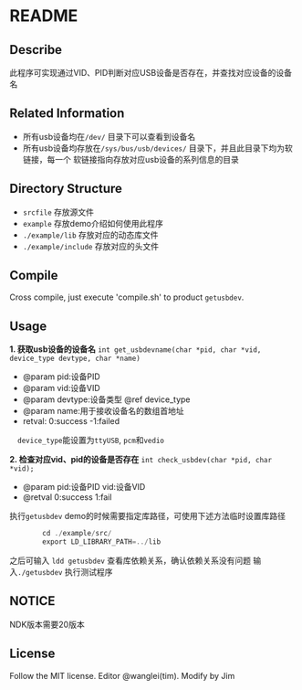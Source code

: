 # README
## Describe
此程序可实现通过VID、PID判断对应USB设备是否存在，并查找对应设备的设备名

## Related Information
+ 所有usb设备均在`/dev/` 目录下可以查看到设备名
+ 所有usb设备均存放在`/sys/bus/usb/devices/` 目录下，并且此目录下均为软链接，每一个
软链接指向存放对应usb设备的系列信息的目录

## Directory Structure
+ `srcfile` 存放源文件
+ `example` 存放demo介绍如何使用此程序
+ `./example/lib` 存放对应的动态库文件
+ `./example/include` 存放对应的头文件

## Compile
Cross compile, just execute 'compile.sh' to product `getusbdev`.

## Usage
**1. 获取usb设备的设备名**
`int get_usbdevname(char *pid, char *vid, device_type devtype, char *name)` 
+ @param pid:设备PID 
+ @param vid:设备VID
+ @param devtype:设备类型 @ref device_type
+ @param name:用于接收设备名的数组首地址   
+ retval: 0:success -1:failed

&emsp;`device_type`能设置为`ttyUSB`, `pcm`和`vedio`
        
**2. 检查对应vid、pid的设备是否存在**
`int check_usbdev(char *pid, char *vid);` 
+ @param pid:设备PID vid:设备VID
+ @retval 0:success 1:fail

执行`getusbdev` demo的时候需要指定库路径，可使用下述方法临时设置库路径
```c
        cd ./example/src/
        export LD_LIBRARY_PATH=../lib
```

之后可输入 `ldd getusbdev` 查看库依赖关系，确认依赖关系没有问题
输入`./getusbdev` 执行测试程序

## NOTICE
NDK版本需要20版本

## License
Follow the MIT license.
Editor @wanglei(tim).
Modify by Jim

